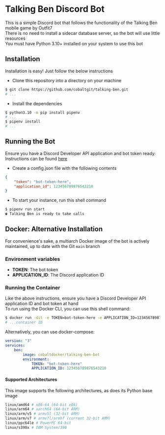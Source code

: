 # Talking Ben Discord Bot

This is a simple Discord bot that follows the functionality of the Talking Ben mobile game by Outfit7  
There is no need to install a sidecar database server, so the bot will use little resources  
You must have Python 3.10+ installed on your system to use this bot  

## Installation

Installation is easy! Just follow the below instructions

- Clone this repository into a directory on your machine

``` sh
$ git clone https://github.com/cobaltgit/talking-ben.git
# ...
```

- Install the dependencies

``` sh
$ python3.10 -m pip install pipenv
# ...
$ pipenv install
# ...
```

## Running the Bot

Ensure you have a Discord Developer API application and bot token ready: Instructions can be found [here](https://discordpy.readthedocs.io/en/latest/discord.html)

- Create a config.json file with the following contents

``` json
{
    "token": "bot-token-here",
    "application_id": 123456789876543210
}
```

- To start your instance, run this shell command

``` sh
$ pipenv run start
☎ Talking Ben is ready to take calls
```

## Docker: Alternative Installation

For convenience's sake, a multiarch Docker image of the bot is actively maintained, up to date with the Git `main` branch

### Environment variables

- **TOKEN**: The bot token
- **APPLICATION_ID**: The Discord application ID

### Running the Container

Like the above instructions, ensure you have a Discord Developer API application ID and bot token at hand  
To run using the Docker CLI, you can use this shell command:  

```sh
$ docker run -dit -e TOKEN=bot-token-here -e APPLICATION_ID=123456789876543210 --restart=unless-stopped cobaltdocker/talking-ben-bot
# ...container ID
```

Alternatively, you can use docker-compose:  

```yml
version: "3"
services:
    ben:
        image: cobaltdocker/talking-ben-bot
        environment:
            TOKEN: "bot-token-here"
            APPLICATION_ID: 123456789876543210
```

#### Supported Architectures

This image supports the following architectures, as does its Python base image

```sh
linux/amd64 # x86-64 (64-bit x86)
linux/arm64 # aarch64 (64-bit ARM)
linux/arm/v5 # armv5l (32-bit ARM)
linux/arm/v7 # armv7l/armhf (current 32-bit ARM)
linux/ppc64le # PowerPC 64-bit
linux/s390x # IBM System/390
```